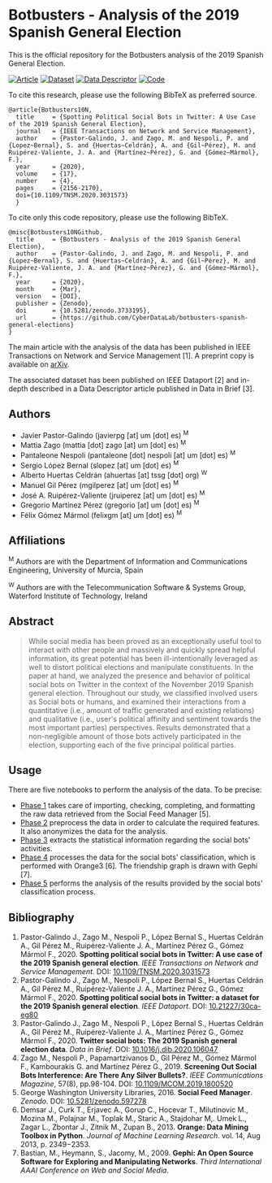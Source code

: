 # Botbusters - Analysis of the 2019 Spanish General Election

This is the official repository for the Botbusters analysis of the 2019 Spanish General Election. 

[![Article](https://img.shields.io/badge/Article-10.1109%2FTNSM.2020.3031573-brightgreen)](http://doi.org/10.1109/TNSM.2020.3031573)
[![Dataset](https://webs.um.es/mattia.zago/images/BB10N-Badge-Data.svg)](http://dx.doi.org/10.21227/30ca-eg80)
[![Data Descriptor](https://img.shields.io/badge/Data%20Descriptor-10.1016%2Fj.dib.2020.106047-brightgreen)](https://doi.org/10.1016/j.dib.2020.106047)
[![Code](https://webs.um.es/mattia.zago/images/BB10N-Badge-Code.svg)](https://doi.org/10.5281/zenodo.3733195)

To cite this research, please use the following BibTeX as preferred source.
```
@article{Botbusters10N, 
  title     = {Spotting Political Social Bots in Twitter: A Use Case of the 2019 Spanish General Election},
  journal   = {IEEE Transactions on Network and Service Management}, 
  author    = {Pastor-Galindo, J. and Zago, M. and Nespoli, P. and {Lopez~Bernal}, S. and {Huertas~Celdrán}, A. and {Gil~Pérez}, M. and Ruipérez-Valiente, J. A. and {Martínez~Pérez}, G. and {Gómez~Mármol}, F.}, 
  year      = {2020}, 
  volume    = {17},
  number    = {4},
  pages     = {2156-2170},
  doi={10.1109/TNSM.2020.3031573}
  }
```

To cite only this code repository, please use the following BibTeX. 
```
@misc{Botbusters10NGithub, 
  title     = {Botbusters - Analysis of the 2019 Spanish General Election},
  author    = {Pastor-Galindo, J. and Zago, M. and Nespoli, P. and {Lopez~Bernal}, S. and {Huertas~Celdrán}, A. and {Gil~Pérez}, M. and Ruipérez-Valiente, J. A. and {Martínez~Pérez}, G. and {Gómez~Mármol}, F.}, 
  year      = {2020}, 
  month     = {Mar}, 
  version   = {DOI},
  publisher = {Zenodo},
  doi       = {10.5281/zenodo.3733195},
  url       = {https://github.com/CyberDataLab/botbusters-spanish-general-elections}
} 
```

The main article with the analysis of the data has been published in IEEE Transactions on Network and Service Management [1]. A preprint copy is available on [arXiv](https://arxiv.org/abs/2004.00931).

The associated dataset has been published on IEEE Dataport [2] and in-depth described in a Data Descriptor article published in Data in Brief [3].

## Authors
- Javier Pastor-Galindo (javierpg [at] um [dot] es) <sup>M</sup>
- Mattia Zago (mattia [dot] zago [at] um [dot] es) <sup>M</sup>
- Pantaleone Nespoli (pantaleone [dot] nespoli [at] um [dot] es) <sup>M</sup>
- Sergio López Bernal (slopez [at] um [dot] es) <sup>M</sup>
- Alberto Huertas Celdrán (ahuertas [at] tssg [dot] org) <sup>W</sup>
- Manuel Gil Pérez (mgilperez [at] um [dot] es) <sup>M</sup>
- José A. Ruipérez-Valiente (jruiperez [at] um [dot] es) <sup>M</sup>
- Gregorio Martínez Pérez (gregorio [at] um [dot] es) <sup>M</sup>
- Félix Gómez Mármol (felixgm [at] um [dot] es) <sup>M</sup>

## Affiliations
 <sup>M</sup> Authors are with the Department of Information and Communications Engineering, University of Murcia, Spain
 
 <sup>W</sup> Authors are with the Telecommunication Software & Systems Group, Waterford Institute of Technology, Ireland

## Abstract
>While social media has been proved as an exceptionally useful tool to interact with other people and massively and quickly spread helpful information, its great potential has been ill-intentionally leveraged as well to distort political elections and manipulate constituents. In the paper at hand, we analyzed the presence and behavior of political social bots on Twitter in the context of the November 2019 Spanish general election. Throughout our study, we classified involved users as Social bots or humans, and examined their interactions from a quantitative (i.e., amount of traffic generated and existing relations) and qualitative (i.e., user's political affinity and sentiment towards the most important parties) perspectives. Results demonstrated that a non-negligible amount of those bots actively participated in the election, supporting each of the five principal political parties.

## Usage
There are five notebooks to perform the analysis of the data. To be precise:
- [Phase 1](notebooks/Phase1.ipynb) takes care of importing, checking, completing, and formatting the raw data retrieved from the Social Feed Manager [5].
- [Phase 2](notebooks/Phase2.ipynb) preprocess the data in order to calculate the required features. It also anonymizes the data for the analysis.
- [Phase 3](notebooks/Phase3.ipynb) extracts the statistical information regarding the social bots' activities.
- [Phase 4](notebooks/Phase4.ipynb) processes the data for the social bots' classification, which is performed with Orange3 [6]. The friendship graph is drawn with Gephi [7].
- [Phase 5](notebooks/Phase5.ipynb) performs the analysis of the results provided by the social bots' classification process.

## Bibliography
1. Pastor-Galindo J., Zago M., Nespoli P., López Bernal S., Huertas Celdrán A., Gil Pérez M., Ruipérez-Valiente J. A., Martínez Pérez G., Gómez Mármol F., 2020. **Spotting political social bots in Twitter: A use case of the 2019 Spanish general election**. _IEEE Transactions on Network and Service Management_. DOI: [10.1109/TNSM.2020.3031573](https://doi.org/10.1109/TNSM.2020.3031573)
2. Pastor-Galindo J., Zago M., Nespoli P., López Bernal S., Huertas Celdrán A., Gil Pérez M., Ruipérez-Valiente J. A., Martínez Pérez G., Gómez Mármol F., 2020. **Spotting political social bots in Twitter: a dataset for the 2019 Spanish general election**. _IEEE Dataport_. DOI: [10.21227/30ca-eg80](https://dx.doi.org/10.21227/30ca-eg80)
3. Pastor-Galindo J., Zago M., Nespoli P., López Bernal S., Huertas Celdrán A., Gil Pérez M., Ruipérez-Valiente J. A., Martínez Pérez G., Gómez Mármol F., 2020. **Twitter social bots: The 2019 Spanish general election data**. _Data in Brief_. DOI: [10.1016/j.dib.2020.106047](https://doi.org/10.1016/j.dib.2020.106047)
4. Zago M., Nespoli P., Papamartzivanos D., Gil Pérez M., Gómez Mármol F., Kambourakis G. and Martínez Pérez G., 2019. **Screening Out Social Bots Interference: Are There Any Silver Bullets?**. _IEEE Communications Magazine_, 57(8), pp.98-104. DOI: [10.1109/MCOM.2019.1800520](https://dx.doi.org/10.1109/MCOM.2019.1800520)
5. George Washington University Libraries, 2016. **Social Feed Manager**. _Zenodo_. DOI: [10.5281/zenodo.597278](https://dx.doi.org/10.5281/zenodo.597278)
6. Demsar J., Curk T., Erjavec A., Gorup C., Hocevar T., Milutinovic M., Mozina M., Polajnar M., Toplak M., Staric A., Stajdohar M,. Umek L., Zagar L., Zbontar J., Zitnik M., Zupan B., 2013. **Orange: Data Mining Toolbox in Python**. _Journal of Machine Learning Research_. vol. 14, Aug 2013, p. 2349−2353.
7. Bastian, M., Heymann, S., Jacomy, M., 2009. **Gephi: An Open Source Software for Exploring and Manipulating Networks**. _Third International AAAI Conference on Web and Social Media_.
